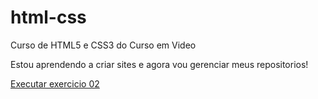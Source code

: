 # html-css
 Curso de HTML5 e CSS3 do Curso em Video

 Estou aprendendo a criar sites e agora vou gerenciar meus repositorios!
 
<a href="https://luizoliveirabastos.github.io/html-css/exercicios/ex002/index.html">Executar exercicio 02</a>